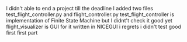 I didn't able to end a project till the deadline I added two files test_flight_controller.py and flight_controller.py
test_flight_controller is implementation of Finite State Machine but I didnt't check it good yet 
flight_visualizer is GUI for it written in NICEGUI i regrets i didn't test good first first part